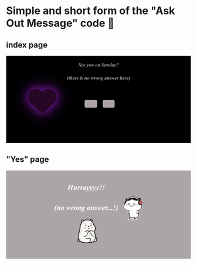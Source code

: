 # Simple and short form of the "Ask Out Message" code  :email:

## index page

![Image](https://github.com/natashkasemenova/Ask_Out_Message/blob/d3d3e351914bf1900eb4c796b9badec58c783d88/Page1Result.png)

## "Yes" page

![Image](https://github.com/natashkasemenova/Ask_Out_Message/blob/d3d3e351914bf1900eb4c796b9badec58c783d88/Page2Result.png)

